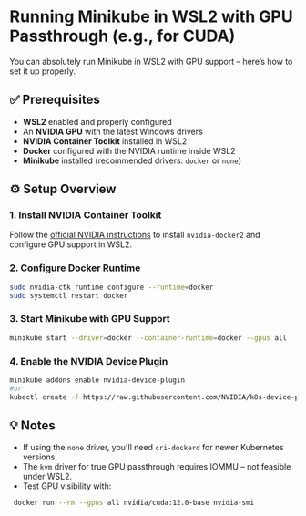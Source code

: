 # Running Minikube in WSL2 with GPU Passthrough (e.g., for CUDA)

You can absolutely run Minikube in WSL2 with GPU support – here’s how to set it up properly.

## ✅ Prerequisites

- **WSL2** enabled and properly configured
- An **NVIDIA GPU** with the latest Windows drivers
- **NVIDIA Container Toolkit** installed in WSL2
- **Docker** configured with the NVIDIA runtime inside WSL2
- **Minikube** installed (recommended drivers: `docker` or `none`)

## ⚙️ Setup Overview

### 1. Install NVIDIA Container Toolkit  
Follow the [official NVIDIA instructions](https://docs.nvidia.com/datacenter/cloud-native/container-toolkit/install-guide.html) to install `nvidia-docker2` and configure GPU support in WSL2.

### 2. Configure Docker Runtime
```bash
sudo nvidia-ctk runtime configure --runtime=docker
sudo systemctl restart docker
```

### 3. Start Minikube with GPU Support
```bash
minikube start --driver=docker --container-runtime=docker --gpus all
```

### 4. Enable the NVIDIA Device Plugin
```bash
minikube addons enable nvidia-device-plugin
#or
kubectl create -f https://raw.githubusercontent.com/NVIDIA/k8s-device-plugin/master/nvidia-device-plugin.yml
```

## 💡 Notes

- If using the `none` driver, you'll need `cri-dockerd` for newer Kubernetes versions.
- The `kvm` driver for true GPU passthrough requires IOMMU – not feasible under WSL2.
- Test GPU visibility with:
  
```bash
 docker run --rm --gpus all nvidia/cuda:12.0-base nvidia-smi
 ```